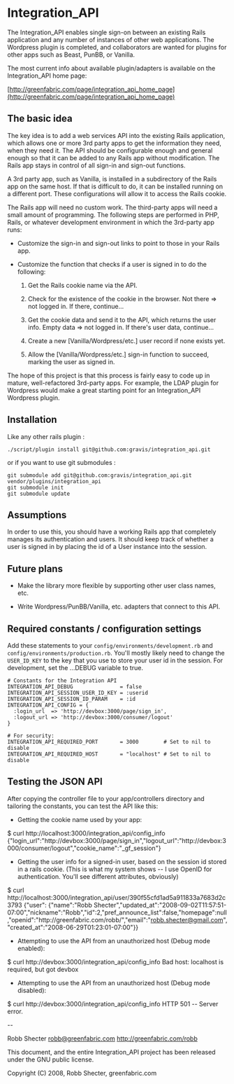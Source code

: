 Integration_API
====================


The Integration_API enables single sign-on between an existing Rails
application and any number of instances of other web applications.
The Wordpress plugin is completed, and collaborators are wanted for
plugins for other apps such as Beast, PunBB, or Vanilla.

The most current info about available plugin/adapters is available on
the Integration_API home page: 

[http://greenfabric.com/page/integration_api_home_page](http://greenfabric.com/page/integration_api_home_page)



The basic idea 
-------------- 

The key idea is to add a web services API into the existing Rails
application, which allows one or more 3rd party apps to get the
information they need, when they need it.  The API should be
configurable enough and general enough so that it can be added to any
Rails app without modification. The Rails app stays in control of all
sign-in and sign-out functions.

A 3rd party app, such as Vanilla, is installed in a subdirectory of
the Rails app on the same host.  If that is difficult to do, it can be
installed running on a different port.  These configurations will
allow it to access the Rails cookie.

The Rails app will need no custom work.  The third-party apps will
need a small amount of programming.  The following steps are performed
in PHP, Rails, or whatever development environment in which the
3rd-party app runs:

* Customize the sign-in and sign-out links to point to those in your
  Rails app.

* Customize the function that checks if a user is signed in to do the
  following:

  1. Get the Rails cookie name via the API.

  2. Check for the existence of the cookie in the browser.  Not there
  => not logged in.  If there, continue...

  3. Get the cookie data and send it to the API, which returns
  the user info.  Empty data => not logged in.  If there's
  user data, continue...

  4. Create a new [Vanilla/Wordpress/etc.] user record if none exists
  yet.

  5. Allow the [Vanilla/Wordpress/etc.] sign-in function to succeed,
  marking the user as signed in.

The hope of this project is that this process is fairly easy to code
up in mature, well-refactored 3rd-party apps.  For example, the LDAP
plugin for Wordpress would make a great starting point for an
Integration_API Wordpress plugin.

Installation
------------

Like any other rails plugin :

    ./script/plugin install git@github.com:gravis/integration_api.git
    
or if you want to use git submodules :

    git submodule add git@github.com:gravis/integration_api.git vendor/plugins/integration_api
    git submodule init
    git submodule update

Assumptions
-----------

In order to use this, you should have a working Rails app that
completely manages its authentication and users.  It should keep track
of whether a user is signed in by placing the id of a User instance
into the session.


Future plans
------------

* Make the library more flexible by supporting other user class names,
  etc.

* Write Wordpress/PunBB/Vanilla, etc. adapters that connect to this
  API.


Required constants / configuration settings
-------------------------------------------

Add these statements to your `config/environments/development.rb` and
`config/environments/production.rb`.  You'll mostly likely need to
change the `USER_ID_KEY` to the key that you use to store your user
id in the session.  For development, set the ...DEBUG variable to
true.

    # Constants for the Integration API
    INTEGRATION_API_DEBUG               = false
    INTEGRATION_API_SESSION_USER_ID_KEY = :userid
    INTEGRATION_API_SESSION_ID_PARAM    = :id
    INTEGRATION_API_CONFIG = {
      :login_url  => 'http://devbox:3000/page/sign_in',
      :logout_url => 'http://devbox:3000/consumer/logout'
    }

    # For security:
    INTEGRATION_API_REQUIRED_PORT       = 3000        # Set to nil to disable
    INTEGRATION_API_REQUIRED_HOST       = "localhost" # Set to nil to disable       


Testing the JSON API
--------------------

After copying the controller file to your app/controllers directory
and tailoring the constants, you can test the API like this:


* Getting the cookie name used by your app:

$
    curl http://localhost:3000/integration_api/config_info
    {"login_url":"http:\/\/devbox:3000\/page\/sign_in","logout_url":"http:\/\/devbox:3000\/consumer\/logout","cookie_name":"_gf_session"}  

* Getting the user info for a signed-in user, based on the session id
stored in a rails cookie. (This is what my system shows -- I use
OpenID for authentication.  You'll see different attributes,
obviously)

$
    curl http://localhost:3000/integration_api/user/390f55cfd1ad5a911833a7683d2c3793
    {"user": {"name":"Robb Shecter","updated_at":"2008-09-02T11:57:51-07:00","nickname":"Robb","id":2,"pref_announce_list":false,"homepage":null,"openid":"http:\/\/greenfabric.com\/robb\/","email":"robb.shecter@gmail.com","created_at":"2008-06-29T01:23:01-07:00"}}


* Attempting to use the API from an unauthorized host (Debug mode enabled):

$ 
    curl http://devbox:3000/integration_api/config_info
    Bad host: localhost is required, but got devbox


* Attempting to use the API from an unauthorized host (Debug mode disabled):

$
    curl http://devbox:3000/integration_api/config_info
    HTTP 501 -- Server error.

--      

Robb Shecter
robb@greenfabric.com
http://greenfabric.com/robb

This document, and the entire Integration_API project has been
released under the GNU public license.

Copyright (C) 2008, Robb Shecter, greenfabric.com